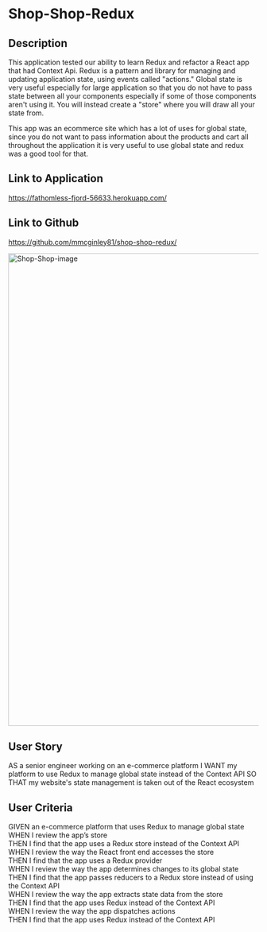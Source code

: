 # Shop-Shop-Redux

## Description
This application tested our ability to learn Redux and refactor a React app that had Context Api. Redux is a pattern and library for managing and updating application state, using events called "actions." Global state is very useful especially for large application so that you do not have to pass state between all your components especially if some of those components aren't using it. You will instead create a "store" where you will draw all your state from.

This app was an ecommerce site which has a lot of uses for global state, since you do not want to pass information about the products and cart all throughout the application it is very useful to use global state and redux was a good tool for that.

## Link to Application
https://fathomless-fjord-56633.herokuapp.com/

## Link to Github
https://github.com/mmcginley81/shop-shop-redux/

<img width="951" alt="Shop-Shop-image" src="https://user-images.githubusercontent.com/75404915/118412826-ffca0280-b650-11eb-8800-83cc1409dcd5.PNG">


## User Story
AS a senior engineer working on an e-commerce platform
I WANT my platform to use Redux to manage global state instead of the Context API
SO THAT my website's state management is taken out of the React ecosystem

## User Criteria

GIVEN an e-commerce platform that uses Redux to manage global state  
WHEN I review the app’s store  
THEN I find that the app uses a Redux store instead of the Context API  
WHEN I review the way the React front end accesses the store  
THEN I find that the app uses a Redux provider  
WHEN I review the way the app determines changes to its global state  
THEN I find that the app passes reducers to a Redux store instead of using the Context API  
WHEN I review the way the app extracts state data from the store  
THEN I find that the app uses Redux instead of the Context API  
WHEN I review the way the app dispatches actions  
THEN I find that the app uses Redux instead of the Context API  
